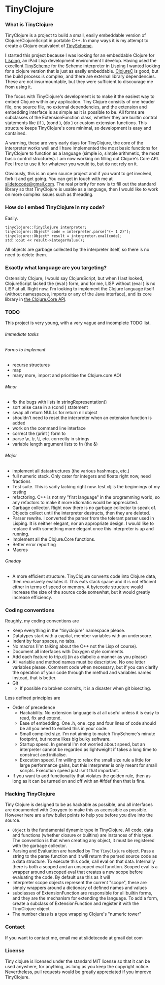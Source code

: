 # TinyClojure

### What is TinyClojure

TinyClojure is a project to build a small, easily embeddable version of Clojure/ClojureScript in portable C++. In many ways it is my attempt to create a Clojure equivalent of [TinyScheme](http://tinyscheme.sourceforge.net/home.html).

I started this project because I was looking for an embeddable Clojure for [Lisping](http://slidetocode.com/), an iPad Lisp development environment I develop.  Having used the excellent [TinyScheme](http://tinyscheme.sourceforge.net/home.html) for the Scheme interpreter in Lisping I wanted looking for a clojure version that is just as easily embeddable. [ClojureC](https://github.com/schani/clojurec) is good, but the build process is complex, and there are external library dependencies.  These are not insurmountable, but they were sufficient to discourage me from using it.

The focus with TinyClojure's development is to make it the easiest way to embed Clojure within any application.  Tiny Clojure consists of one header file, one source file, no external dependencies, and the extension and embedding interface is as simple as it is possible to be.  All forms are subclasses of the ExtensionFunction class, whether they are builtin control statements like (if ), (cond ), (do ) or custom extension functions.  This structure keeps TinyClojure's core minimal, so development is easy and contained.

A warning, these are very early days for TinyClojure, the core of the interpreter works well and I have implemented the most basic functions for TinyClojure to function as a language (simple io, simple arithmetic, the most basic control structures).  I am now working on filling out Clojure's Core API.  Feel free to use it for whatever you would to, but do not rely on it.

Obviously, this is an open source project and if you want to get involved, fork it and get going.  You can get in touch with me at <slidetocode@gmail.com>.  The real priority for now is to fill out the standard library so that TinyClojure is usable as a language, then I would like to work on more complex issues such as threading.

### How do I embed TinyClojure in my code?

Easily.

    tinyclojure::TinyClojure interpreter;
    tinyclojure::Object* code = interpreter.parse("(+ 1 2)");
    tinyclojure::Object* result = interpreter.eval(code);
    std::cout << result->integerValue();
    
All objects are garbage collected by the interpreter itself, so there is no need to delete them.


### Exactly what language are you targeting?

Ostensibly Clojure, I would say ClojureScript, but when I last looked, ClojureScript lacked the (eval ) form, and for me, LISP without (eval ) is no LISP at all.  Right now, I'm looking to implement the Clojure language itself (without namespaces, imports or any of the Java interface), and its core library in [the Clojure.Core API](http://richhickey.github.com/clojure/clojure.core-api.html).

### TODO

This project is very young, with a very vague and incomplete TODO list.

###### Immediate tasks


###### Forms to implement

* recurse structures
* map
* many more, import and prioritise the Clojure.core AOI

###### Minor

* fix the bugs with lists in stringRepresentation()
* sort :else case in a (cond ) statement
* swap all return NULLs for return nil object
* shouldn't need to reset the interpreter when an extension function is added
* work on the command line interface
* correct the (print ) form to 
* parse \n, \r, \t, etc. correctly in strings
* variable length argument lists to fn (the &)

###### Major

* implement all datastructures (the various hashmaps, etc.)
* full numeric stack.  Only cater for integers and floats right now, need fractions
* Test suite.  This is sadly lacking right now.  test.clj is the beginnings of my testing
* refactoring.  C++ is not my "first language" in the programming world, so any refactors to make it more idiomatic would be appreciated.
* Garbage collector.  Right now there is no garbage collector to speak of.  Objects collect until the interpreter destructs, then they are deleted.
* Parser rewrite.  I converted the parser from the tolerant parser used in Lisping.  It is neither elegant, nor an appropriate design.  I would like to replace it with something more elegant once this interpreter is up and running.
* Implement all the Clojure.Core functions.
* Better error reporting
* Macros

###### Oneday

* A more efficient structure.  TinyClojure converts code into Clojure data, then recursively evalutes it.  This eats stack space and it is not efficient either in terms of speed or memory.  A bytecode structure would increase the size of the source code somewhat, but it would greatly increase efficiency.

### Coding conventions

Roughly, my coding conventions are

* Keep everything in the "tinyclojure" namespace please.
* Datatypes start with a capital, member variables with an underscore.
* Indent by four spaces, no tabs.
* No macros (I'm talking about the C++ not the Lisp of course).
* Document all interfaces with Doxygen style comments.
* Add each feature to trip.clj (in as diabolic a manner as you please)
* All variable and method names must be descriptive.  No one letter variables please.  Comment code when necessary, but if you can clarify the operation of your code through the method and variables names instead, that is better.
* Git
    * If possible no broken commits, it is a disaster when git bisecting.

Less defined principles are

* Order of precedence
    * Hackability.  No extension language is at all useful unless it is easy to read, fix and extend.
    * Ease of embedding.  One .h, one .cpp and four lines of code should be all you need to embed this in your code.
    * Small compiled size.  I'm not aiming to match TinyScheme's minute footprint, but noone likes big bulky software.
    * Startup speed.  In general I'm not worried about speed, but an interpreter cannot be regarded as lightweight if takes a long time to construct and initialise.
    * Execution speed.  I'm willing to relax the small size rule a little for large performance gains, but this interpreter is only meant for small scripts.  Execution speed just isn't that important.
* If you want to add functionality that violates the golden rule, then as long as it can be turned on and off with an #ifdef then that is fine.


### Hacking TinyClojure

Tiny Clojure is designed to be as hackable as possible, and all interfaces are documented with Doxygen to make this as accessible as possible.  However here are a few bullet points to help you before you dive into the source.

* `Object` is the fundamental dynamic type in TinyClojure.  All code, data and functions (whether closure or builtins) are instances of this type.  The convention is that when creating any object, it must be registered with the garbage collector.
* Parsing and Evaluation are handled by The `TinyClojure` object.  Pass a string to the parse function and it will return the parsed source code as a data structure.  To execute this code, call eval on that data.  Internally there is both a scoped and an unscoped eval function. Scoped eval is a wrapper around unscoped eval that creates a new scope before evaluating the code.  By default use this as it will
* Interpreter scope objects represent the current "scope", these are simply wrappers around a dictionary of defined names and values
* subclasses of ExtensionFunction are responsible for all builtin forms, and they are the mechanism for extending the language.  To add a form, create a subclass of ExtensionFunction and register it with the TinyClojure object
* The number class is a type wrapping Clojure's "numeric tower"

### Contact

If you want to contact me, email me at slidetocode at gmail dot com


### License

Tiny clojure is licensed under the standard MIT license so that it can be used anywhere, for anything, as long as you keep the copyright notice.  Nevertheless, pull requests would be greatly appreciated if you improve TinyClojure.